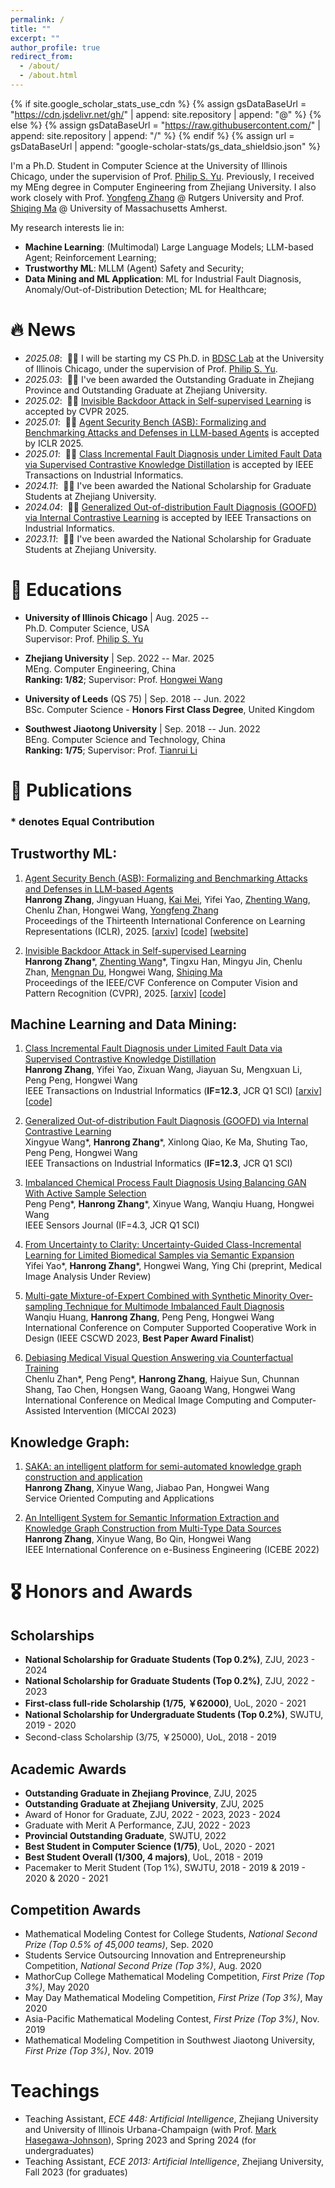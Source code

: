```yaml
---
permalink: /
title: ""
excerpt: ""
author_profile: true
redirect_from:
  - /about/
  - /about.html
---
```


{% if site.google_scholar_stats_use_cdn %}
{% assign gsDataBaseUrl = "https://cdn.jsdelivr.net/gh/" | append: site.repository | append: "@" %}
{% else %}
{% assign gsDataBaseUrl = "https://raw.githubusercontent.com/" | append: site.repository | append: "/" %}
{% endif %}
{% assign url = gsDataBaseUrl | append: "google-scholar-stats/gs_data_shieldsio.json" %}

<span class='anchor' id='about-me'></span>

I'm a Ph.D. Student in Computer Science at the University of Illinois Chicago, under the supervision of Prof. [Philip S. Yu](https://scholar.google.com/citations?user=D0lL1r0AAAAJ). Previously, I received my MEng degree in Computer Engineering from Zhejiang University. I also work closely with Prof. [Yongfeng Zhang](https://yongfeng.me/) @ Rutgers University and Prof. [Shiqing Ma](https://people.cs.umass.edu/~shiqingma/) @ University of Massachusetts Amherst.

My research interests lie in:
- **Machine Learning**: (Multimodal) Large Language Models; LLM-based Agent; Reinforcement Learning;
- **Trustworthy ML**: MLLM (Agent) Safety and Security; 
- **Data Mining and ML Application**: ML for Industrial Fault Diagnosis, Anomaly/Out-of-Distribution Detection; ML for Healthcare;


# 🔥 News
- *2025.08*: &nbsp;🎉🎉 I will be starting my CS Ph.D. in [BDSC Lab](https://bdsc-uic.github.io/index.html) at the University of Illinois Chicago, under the supervision of Prof. [Philip S. Yu](https://scholar.google.com/citations?user=D0lL1r0AAAAJ).
- *2025.03*: &nbsp;🎉🎉 I've been awarded the Outstanding Graduate in Zhejiang Province and Outstanding Graduate at Zhejiang University.
- *2025.02*: &nbsp;🎉🎉 [Invisible Backdoor Attack in Self-supervised Learning](https://arxiv.org/abs/2405.14672) is accepted by CVPR 2025.
- *2025.01*: &nbsp;🎉🎉 [Agent Security Bench (ASB): Formalizing and Benchmarking Attacks and Defenses in LLM-based Agents](https://arxiv.org/abs/2410.02644) is accepted by ICLR 2025.
- *2025.01*: &nbsp;🎉🎉 [Class Incremental Fault Diagnosis under Limited Fault Data via Supervised Contrastive Knowledge Distillation](https://arxiv.org/pdf/2501.09525) is accepted by IEEE Transactions on Industrial Informatics.
- *2024.11*: &nbsp;🎉🎉 I've been awarded the National Scholarship for Graduate Students at Zhejiang University.
- *2024.04*: &nbsp;🎉🎉 [Generalized Out-of-distribution Fault Diagnosis (GOOFD) via Internal Contrastive Learning](https://ieeexplore.ieee.org/abstract/document/10510599) is accepted by IEEE Transactions on Industrial Informatics.
- *2023.11*: &nbsp;🎉🎉 I've been awarded the National Scholarship for Graduate Students at Zhejiang University.


# 📖 Educations
- **University of Illinois Chicago** | Aug. 2025 -- <br>
  Ph.D. Computer Science, USA<br>
  Supervisor: Prof. [Philip S. Yu](https://scholar.google.com/citations?user=D0lL1r0AAAAJ)
  
- **Zhejiang University** | Sep. 2022 -- Mar. 2025 <br>
  MEng. Computer Engineering, China<br>
  **Ranking: 1/82**; Supervisor: Prof. [Hongwei Wang](https://person.zju.edu.cn/en/hwang)

- **University of Leeds** (QS 75) | Sep. 2018 -- Jun. 2022<br>
  BSc. Computer Science - **Honors First Class Degree**, United Kingdom

- **Southwest Jiaotong University** | Sep. 2018 -- Jun. 2022<br>
  BEng. Computer Science and Technology, China<br>
  **Ranking: 1/75**; Supervisor: Prof. [Tianrui Li](https://scholar.google.com/citations?user=CQ1HneMAAAAJ)


# 📝 Publications

### * denotes Equal Contribution

<!-- <div class='paper-box'><div class='paper-box-image'><div><div class="badge">CVPR 2016</div><img src='images/500x300.png' alt="sym" width="100%"></div></div>
<div class='paper-box-text' markdown="1">

[Deep Residual Learning for Image Recognition](https://openaccess.thecvf.com/content_cvpr_2016/papers/He_Deep_Residual_Learning_CVPR_2016_paper.pdf)

**Kaiming He**, Xiangyu Zhang, Shaoqing Ren, Jian Sun

[**Project**](https://scholar.google.com/citations?view_op=view_citation&hl=zh-CN&user=DhtAFkwAAAAJ&citation_for_view=DhtAFkwAAAAJ:ALROH1vI_8AC) <strong><span class='show_paper_citations' data='DhtAFkwAAAAJ:ALROH1vI_8AC'></span></strong>
- Lorem ipsum dolor sit amet, consectetur adipiscing elit. Vivamus ornare aliquet ipsum, ac tempus justo dapibus sit amet.
</div>
</div> -->

<!-- - [Lorem ipsum dolor sit amet, consectetur adipiscing elit. Vivamus ornare aliquet ipsum, ac tempus justo dapibus sit amet](https://github.com), A, B, C, **CVPR 2020** -->
## Trustworthy ML:
1. [Agent Security Bench (ASB): Formalizing and Benchmarking Attacks and Defenses in LLM-based Agents](https://arxiv.org/abs/2410.02644)<br>
**Hanrong Zhang**, Jingyuan Huang, [Kai Mei](https://dongyuanjushi.github.io/), Yifei Yao, [Zhenting Wang](https://zhentingwang.github.io/), Chenlu Zhan, Hongwei Wang, [Yongfeng Zhang](https://yongfeng.me/) <br>
Proceedings of the Thirteenth International Conference on Learning Representations (ICLR), 2025.
\[[arxiv](https://arxiv.org/abs/2410.02644)\] \[[code](https://github.com/agiresearch/ASB)\] \[[website](https://luckfort.github.io/ASBench/)\] 

1. [Invisible Backdoor Attack in Self-supervised Learning](https://arxiv.org/abs/2405.14672)<br>
**Hanrong Zhang**\*, [Zhenting Wang](https://zhentingwang.github.io/)\*, Tingxu Han, Mingyu Jin, Chenlu Zhan, [Mengnan Du](https://mengnandu.com/), Hongwei Wang, [Shiqing Ma](https://people.cs.umass.edu/~shiqingma/) <br>
Proceedings of the IEEE/CVF Conference on Computer Vision and Pattern Recognition (CVPR), 2025.
\[[arxiv](https://arxiv.org/abs/2405.14672)\] \[[code](https://github.com/Zhang-Henry/INACTIVE)\]



## Machine Learning and Data Mining:
1. [Class Incremental Fault Diagnosis under Limited Fault Data via Supervised Contrastive Knowledge Distillation](https://arxiv.org/pdf/2501.09525)<br>
**Hanrong Zhang**, Yifei Yao, Zixuan Wang, Jiayuan Su, Mengxuan Li, Peng Peng, Hongwei Wang<br>
IEEE Transactions on Industrial Informatics (**IF=12.3**, JCR Q1 SCI)
\[[arxiv](https://arxiv.org/pdf/2501.09525)\] \[[code](https://github.com/Zhang-Henry/SCLIFD_TII)\]

1. [Generalized Out-of-distribution Fault Diagnosis (GOOFD) via Internal Contrastive Learning](https://ieeexplore.ieee.org/abstract/document/10510599)<br>
Xingyue Wang\*, **Hanrong Zhang**\*, Xinlong Qiao, Ke Ma, Shuting Tao, Peng Peng, Hongwei Wang<br>
IEEE Transactions on Industrial Informatics (**IF=12.3**, JCR Q1 SCI)

1. [Imbalanced Chemical Process Fault Diagnosis Using Balancing GAN With Active Sample Selection](https://ieeexplore.ieee.org/abstract/document/10114639)<br>
Peng Peng\*, **Hanrong Zhang**\*, Xinyue Wang, Wanqiu Huang, Hongwei Wang<br>
IEEE Sensors Journal (IF=4.3, JCR Q1 SCI)



1. [From Uncertainty to Clarity: Uncertainty-Guided Class-Incremental Learning for Limited Biomedical Samples via Semantic Expansion](https://arxiv.org/abs/2409.07757)<br>
Yifei Yao\*, **Hanrong Zhang**\*, Hongwei Wang, Ying Chi (preprint, Medical Image Analysis Under Review)

1. [Multi-gate Mixture-of-Expert Combined with Synthetic Minority Over-sampling Technique for Multimode Imbalanced Fault Diagnosis](https://ieeexplore.ieee.org/abstract/document/10152774)<br>
Wanqiu Huang, **Hanrong Zhang**, Peng Peng, Hongwei Wang<br>
International Conference on Computer Supported Cooperative Work in Design (IEEE CSCWD 2023, **Best Paper Award Finalist**)

1. [Debiasing Medical Visual Question Answering via Counterfactual Training](https://link.springer.com/chapter/10.1007/978-3-031-43895-0_36)<br>
Chenlu Zhan\*, Peng Peng\*, **Hanrong Zhang**, Haiyue Sun, Chunnan Shang, Tao Chen, Hongsen Wang, Gaoang Wang, Hongwei Wang<br>
International Conference on Medical Image Computing and Computer-Assisted Intervention (MICCAI 2023)


## Knowledge Graph:
1. [SAKA: an intelligent platform for semi-automated knowledge graph construction and application](https://link.springer.com/article/10.1007/s11761-023-00371-x)<br>
**Hanrong Zhang**, Xinyue Wang, Jiabao Pan, Hongwei Wang<br>
Service Oriented Computing and Applications

1. [An Intelligent System for Semantic Information Extraction and Knowledge Graph Construction from Multi-Type Data Sources](https://ieeexplore.ieee.org/abstract/document/10035077)<br>
**Hanrong Zhang**, Xinyue Wang, Bo Qin, Hongwei Wang<br>
IEEE International Conference on e-Business Engineering (ICEBE 2022)


# 🎖 Honors and Awards

## Scholarships
- **National Scholarship for Graduate Students (Top 0.2%)**, ZJU, 2023 - 2024
- **National Scholarship for Graduate Students (Top 0.2%)**, ZJU, 2022 - 2023
- **First-class full-ride Scholarship (1/75, ￥62000)**, UoL, 2020 - 2021
- **National Scholarship for Undergraduate Students (Top 0.2%)**, SWJTU, 2019 - 2020
- Second-class Scholarship (3/75, ￥25000), UoL, 2018 - 2019

## Academic Awards
- **Outstanding Graduate in Zhejiang Province**, ZJU, 2025
- **Outstanding Graduate at Zhejiang University**, ZJU, 2025
- Award of Honor for Graduate, ZJU, 2022 - 2023, 2023 - 2024
- Graduate with Merit A Performance, ZJU, 2022 - 2023
- **Provincial Outstanding Graduate**, SWJTU, 2022
- **Best Student in Computer Science (1/75)**, UoL, 2020 - 2021
- **Best Student Overall (1/300, 4 majors)**, UoL, 2018 - 2019
- Pacemaker to Merit Student (Top 1%), SWJTU, 2018 - 2019 & 2019 - 2020 & 2020 - 2021

## Competition Awards
- Mathematical Modeling Contest for College Students, *National Second Prize (Top 0.5% of 45,000 teams)*, Sep. 2020
- Students Service Outsourcing Innovation and Entrepreneurship Competition, *National Second Prize (Top 3%)*, Aug. 2020
- MathorCup College Mathematical Modeling Competition,  *First Prize (Top 3%)*, May 2020
- May Day Mathematical Modeling Competition, *First Prize (Top 3%)*, May 2020
- Asia-Pacific Mathematical Modeling Contest, *First Prize (Top 3%)*, Nov. 2019
- Mathematical Modeling Competition in Southwest Jiaotong University, *First Prize (Top 3%)*, Nov. 2019
<!--- American College Student Mathematical Modeling Contest, *Honorable Mention (Top 10%)*, Jan. 2020-->

Teachings
======
- Teaching Assistant, *ECE 448: Artificial Intelligence*, Zhejiang University and University of Illinois Urbana-Champaign (with Prof. [Mark Hasegawa-Johnson](https://ece.illinois.edu/about/directory/faculty/jhasegaw)), Spring 2023 and Spring 2024 (for undergraduates)
- Teaching Assistant, *ECE 2013: Artificial Intelligence*, Zhejiang University, Fall 2023 (for graduates)

<!--- # 💻 Internships
- *2025.05 - 2025.08*, Alibaba Group, China.-->


<script type='text/javascript' id='clustrmaps' src='//cdn.clustrmaps.com/map_v2.js?cl=ffffff&w=794&t=tt&d=AMZ-k4oe-eM7qEBL1st--OzUlbxHV1mLbULIhu5_dXQ'></script>
